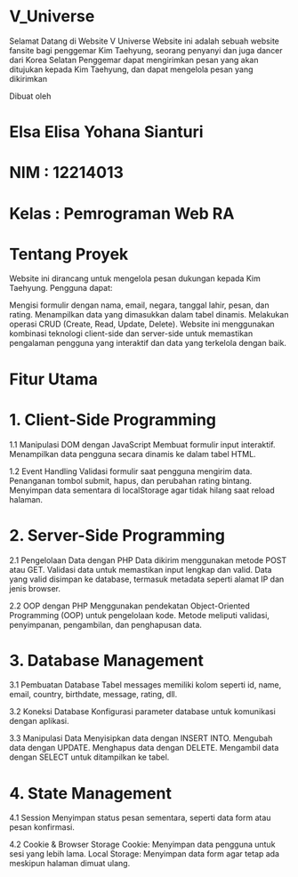 # V_Universe
 
Selamat Datang di Website V Universe
Website ini adalah sebuah website fansite bagi penggemar Kim Taehyung, seorang penyanyi dan juga dancer dari Korea Selatan
Penggemar dapat mengirimkan pesan yang akan ditujukan kepada Kim Taehyung, dan dapat mengelola pesan yang dikirimkan

Dibuat oleh 
# Elsa Elisa Yohana  Sianturi
# NIM : 12214013
# Kelas : Pemrograman Web RA

# Tentang Proyek
Website ini dirancang untuk mengelola pesan dukungan kepada Kim Taehyung. Pengguna dapat:

Mengisi formulir dengan nama, email, negara, tanggal lahir, pesan, dan rating.
Menampilkan data yang dimasukkan dalam tabel dinamis.
Melakukan operasi CRUD (Create, Read, Update, Delete).
Website ini menggunakan kombinasi teknologi client-side dan server-side untuk memastikan pengalaman pengguna yang interaktif dan data yang terkelola dengan baik.

# Fitur Utama

# 1. Client-Side Programming
1.1 Manipulasi DOM dengan JavaScript
Membuat formulir input interaktif.
Menampilkan data pengguna secara dinamis ke dalam tabel HTML.

1.2 Event Handling
Validasi formulir saat pengguna mengirim data.
Penanganan tombol submit, hapus, dan perubahan rating bintang.
Menyimpan data sementara di localStorage agar tidak hilang saat reload halaman.

# 2. Server-Side Programming
2.1 Pengelolaan Data dengan PHP
Data dikirim menggunakan metode POST atau GET.
Validasi data untuk memastikan input lengkap dan valid.
Data yang valid disimpan ke database, termasuk metadata seperti alamat IP dan jenis browser.

2.2 OOP dengan PHP
Menggunakan pendekatan Object-Oriented Programming (OOP) untuk pengelolaan kode.
Metode meliputi validasi, penyimpanan, pengambilan, dan penghapusan data.

# 3. Database Management
3.1 Pembuatan Database
Tabel messages memiliki kolom seperti id, name, email, country, birthdate, message, rating, dll.

3.2 Koneksi Database
Konfigurasi parameter database untuk komunikasi dengan aplikasi.

3.3 Manipulasi Data
Menyisipkan data dengan INSERT INTO.
Mengubah data dengan UPDATE.
Menghapus data dengan DELETE.
Mengambil data dengan SELECT untuk ditampilkan ke tabel.

# 4. State Management
4.1 Session
Menyimpan status pesan sementara, seperti data form atau pesan konfirmasi.

4.2 Cookie & Browser Storage
Cookie: Menyimpan data pengguna untuk sesi yang lebih lama.
Local Storage: Menyimpan data form agar tetap ada meskipun halaman dimuat ulang.
